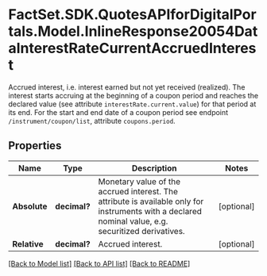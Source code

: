 # FactSet.SDK.QuotesAPIforDigitalPortals.Model.InlineResponse20054DataInterestRateCurrentAccruedInterest
Accrued interest, i.e. interest earned but not yet received (realized). The interest starts accruing at the beginning of a coupon period and reaches the declared value (see attribute `interestRate.current.value`) for that period at its end. For the start and end date of a coupon period see endpoint `/instrument/coupon/list`, attribute `coupons.period`.

## Properties

Name | Type | Description | Notes
------------ | ------------- | ------------- | -------------
**Absolute** | **decimal?** | Monetary value of the accrued interest. The attribute is available only for instruments with a declared nominal value, e.g. securitized derivatives. | [optional] 
**Relative** | **decimal?** | Accrued interest. | [optional] 

[[Back to Model list]](../README.md#documentation-for-models) [[Back to API list]](../README.md#documentation-for-api-endpoints) [[Back to README]](../README.md)

